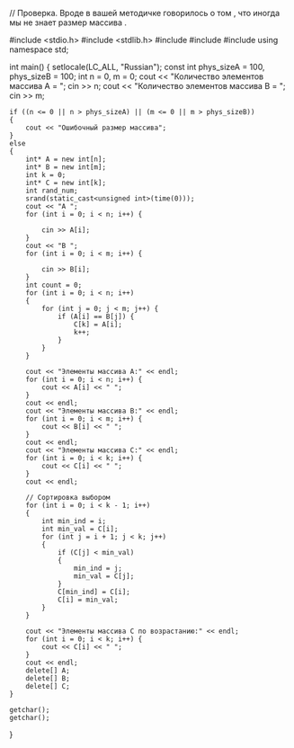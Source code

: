 // Проверка. Вроде в вашей методичке говорилось о том , что иногда мы не знает размер массива .

#include <stdio.h>
#include <stdlib.h>
#include <clocale>
#include <iostream>
#include <ctime>
using namespace std;


int main()
{
	setlocale(LC_ALL, "Russian");
	const int phys_sizeA = 100, phys_sizeB = 100;
	int n = 0, m = 0;
	cout << "Количество элементов массива A = ";
	cin >> n;
	cout << "Количество элементов массива B = ";
	cin >> m;

	if ((n <= 0 || n > phys_sizeA) || (m <= 0 || m > phys_sizeB))
	{
		cout << "Ошибочный размер массива";
	}
	else
	{
		int* A = new int[n];
		int* B = new int[m];
		int k = 0;
		int* C = new int[k];
		int rand_num;
		srand(static_cast<unsigned int>(time(0)));
		cout << "A ";
		for (int i = 0; i < n; i++) {
			
			cin >> A[i];
		}
		cout << "B ";
		for (int i = 0; i < m; i++) {
			
			cin >> B[i];
		}
		int count = 0;
		for (int i = 0; i < n; i++)
		{
			for (int j = 0; j < m; j++) {
				if (A[i] == B[j]) {
					C[k] = A[i];
					k++;
				}
			}
		}

		cout << "Элементы массива A:" << endl;
		for (int i = 0; i < n; i++) {
			cout << A[i] << " ";
		}
		cout << endl;
		cout << "Элементы массива B:" << endl;
		for (int i = 0; i < m; i++) {
			cout << B[i] << " ";
		}
		cout << endl;
		cout << "Элементы массива C:" << endl;
		for (int i = 0; i < k; i++) {
			cout << C[i] << " ";
		}
		cout << endl;

		// Сортировка выбором
		for (int i = 0; i < k - 1; i++)
		{
			int min_ind = i;
			int min_val = C[i];
			for (int j = i + 1; j < k; j++)
			{
				if (C[j] < min_val)
				{
					min_ind = j;
					min_val = C[j];
				}
				C[min_ind] = C[i];
				C[i] = min_val;
			}
		}

		cout << "Элементы массива С по возрастанию:" << endl;
		for (int i = 0; i < k; i++) {
			cout << C[i] << " ";
		}
		cout << endl;
		delete[] A;
		delete[] B;
		delete[] C;
	}

	getchar();
	getchar();
}
